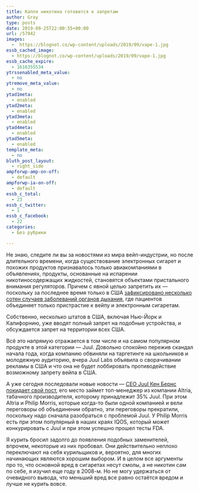 ```yaml
---
title: Капля никотина готовится к запретам
author: Gray
type: posts
date: 2019-09-25T22:00:55+00:00
url: /57942
images:
  -  https://blognot.co/wp-content/uploads/2019/09/vape-1.jpg
essb_cached_image:
  - https://blognot.co/wp-content/uploads/2019/09/vape-1.jpg
essb_cache_expire:
  - 1616355534
ytrssenabled_meta_value:
  - no
ytremove_meta_value:
  - no
ytad1meta:
  - enabled
ytad2meta:
  - enabled
ytad3meta:
  - enabled
ytad4meta:
  - enabled
ytad5meta:
  - enabled
template_meta:
  - no
bluth_post_layout:
  - right_side
ampforwp-amp-on-off:
  - default
ampforwp-ia-on-off:
  - default
essb_c_total:
  - 23
essb_c_twitter:
  - 1
essb_c_facebook:
  - 22
categories:
  - Без рубрики

---
```








Не знаю, следите ли вы за новостями из мира вейп-индустрии, но после длительного времени, когда существование электронных сигарет и похожих продуктов признавалось только авиакомпаниями в объявлениях, продукты, основанные на испарении никотиносодержащих жидкостей, становятся объектами пристального внимания регуляторов. Причем с явной целью запретить их — поскольку за последнее время только в США [зафиксировано несколько сотен случаев заболеваний органов дыхания][1], где пациентов объединяет только пристрастие к вейпу и электронным сигаретам. 

Собственно, несколько штатов в США, включая Нью-Йорк и Калифорнию, уже вводят полный запрет на подобные устройства, и обсуждается запрет на территории всех США. 

Всё это напрямую отражается в том числе и на самом популярном продукте в этой категории — Juul. Довольно спокойно пережив скандал начала года, когда компанию обвиняли на таргетинге на школьников и молодежную аудиторию, вчера Juul Labs объявила о сворачивании рекламы в США и что она не будет лоббировать противодействие возможному запрету вейпа в США. 

А уже сегодня последовали новые новости — [CEO Juul Кен Бернс покидает свой пост][2], его место займет топ-менеджер из компании Altria, табачного производителя, которому принадлежит 35% Juul. При этом Altria и Philip Morris, которые когда-то были одной компанией и вели переговоры об объединении обратно, эти переговоры прекратили, поскольку надо сначала разобраться с проблемой Juul. У Philip Morris есть при этом популярный в наших краях IQOS, который может конкурировать с Juul и при этом успешно прошел тесты FDA.

Я курить бросил задолго до появления подобных заменителей, впрочем, некоторые из них пробовал. Они действительно неплохо переключают на себя курильщиков и, вероятно, для многих начинающих являются хорошим выбором. И в целом все аргументы про то, что основной вред в сигаретах несут смолы, а не никотин сам по себе, я изучил еще году в 2008-м. Но не могу удержаться от очевидного вывода, что меньший вред все равно остаётся вредом и лучше не курить вовсе.

 [1]: https://www.wsj.com/articles/the-bells-start-going-off-how-doctors-uncovered-the-vaping-crisis-11569252950
 [2]: https://www.ft.com/content/8c6e165a-df88-11e9-9743-db5a370481bc